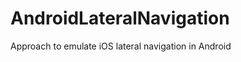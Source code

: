 AndroidLateralNavigation
========================

Approach to emulate iOS lateral navigation in Android
